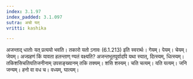 ```yaml
---
index: 3.1.97
index_padded: 3.1.097
sutra: अचो यत्
vritti: kashika

---
```

अजन्ताद् धातोः यत् प्रत्ययो भवति। तकारो यतो ऽनावः (6.1.213) इति स्वरार्थः। गेयम्। पेयम्। चेयम्। जेयम्। अज्ग्रहणं किं यावता हलन्ताण् ण्यतं वक्ष्यति? अजन्तभूतपूर्वादपि यथा स्यात्, दित्स्यम्, धित्स्यम्। तकिशसिचतियतिजनीनाम् उपसङ्ख्यानम् तकि तक्यम्। शसि शस्यम्। चति चत्यम्। यति यत्यम्। जनि जन्यम्। हनो वा वध च। वध्यम्, घात्यम्।